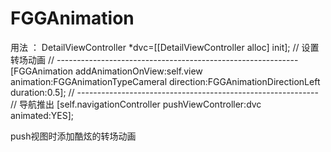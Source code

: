 # FGGAnimation
用法 ：
    DetailViewController *dvc=[[DetailViewController alloc] init];
//    设置转场动画
//    ------------------------------------------------------------
    [FGGAnimation addAnimationOnView:self.view animation:FGGAnimationTypeCameral direction:FGGAnimationDirectionLeft duration:0.5];
//    ------------------------------------------------------------
//    导航推出
    [self.navigationController pushViewController:dvc animated:YES];
    
push视图时添加酷炫的转场动画
